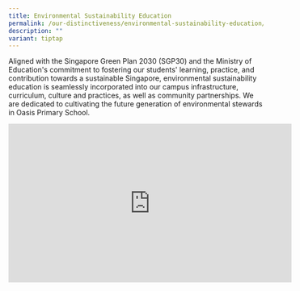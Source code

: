 ```yaml
---
title: Environmental Sustainability Education
permalink: /our-distinctiveness/environmental-sustainability-education/
description: ""
variant: tiptap
---
```

<p>Aligned with the Singapore Green Plan 2030 (SGP30) and the Ministry of
Education's commitment to fostering our students' learning, practice, and
contribution towards a sustainable Singapore, environmental sustainability
education is seamlessly incorporated into our campus infrastructure, curriculum,
culture and practices, as well as community partnerships. We are dedicated
to cultivating the future generation of environmental stewards in Oasis
Primary School.</p>
<div class="iframe-wrapper">
<iframe height="315" width="560" allowfullscreen="true" frameborder="0" src="https://www.youtube.com/embed/trQ0yFmWAy4?si=gd50D9OURBeCnz_p"></iframe>
</div>
<p></p>